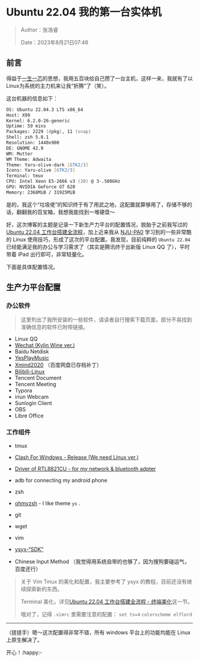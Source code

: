 # Ubuntu 22.04 我的第一台实体机

> Author：张浩睿
>
> Date：2023年8月21日07:46

## 前言

得益于[一生一芯](https://ysyx.oscc.cc/docs/ics-pa/0.1.html)的思想，我用五百块给自己攒了一台主机，这样一来，我就有了以Linux为系统的主力机来让我“折腾”了（笑）。

这台机器的信息如下：

```zsh
OS: Ubuntu 22.04.3 LTS x86_64 
Host: X99 
Kernel: 6.2.0-26-generic 
Uptime: 59 mins 
Packages: 2229 (dpkg), 11 (snap) 
Shell: zsh 5.8.1 
Resolution: 1440x900 
DE: GNOME 42.9 
WM: Mutter 
WM Theme: Adwaita 
Theme: Yaru-olive-dark [GTK2/3] 
Icons: Yaru-olive [GTK2/3] 
Terminal: tmux 
CPU: Intel Xeon E5-2666 v3 (20) @ 3-.500GHz 
GPU: NVIDIA GeForce GT 620 
Memory: 2368MiB / 31925MiB 
```

是的，我这个“垃圾佬”的知识终于有了用武之地，这配置就算够用了，存储不够的话，翻翻我的百宝箱，我想我能找到一堆硬盘～

好，这次博客的主题是记录一下新生产力平台的配置情况，脱胎于之前我写过的[Ubuntu 22.04 工作台搭建全流程](http://cs.haohaha.cn/greenhand/Ubuntu2204-greenhand/Ubuntu2204-greenhand/)，加上近来我从 [NJU-PA0](https://ysyx.oscc.cc/docs/ics-pa/0.1.html) 学习到的一些非常酷的 Linux 使用技巧，形成了这次的平台配置。我发现，目前纯粹的 `Ubuntu 22.04` 已经能满足我的办公与学习需求了（其实是腾讯终于出新版 Linux QQ 了），平时带着 iPad 出行即可，非常轻量化。

下面是具体配置情况。

## 生产力平台配置

### 办公软件

> 这里列出了我所安装的一些软件，请读者自行搜索下载页面，部分不易找到准确信息的软件已附带链接。

- Linux QQ
- [Wechat (Kylin Wine ver.)](https://zhuanlan.zhihu.com/p/626044476)
- Baidu Netdisk
- [YesPlayMusic](https://github.com/qier222/YesPlayMusic)
- [Xmind2020](http://www.hushowly.com/articles/1943) （百度网盘已存档补丁）
- [Bilibili-Linux](https://github.com/msojocs/bilibili-linux)
- Tencent Document
- Tencent Meeting
- Typora
- iriun Webcam
- Sunlogin Client
- OBS
- Libre Office

### 工作组件

- tmux

- [Clash For Windows - Release (We need Linux ver.)](https://github.com/Fndroid/clash_for_windows_pkg/releases)

- [Driver of RTL8821CU - for my network & bluetooth adpter](https://github.com/KwanWaiPang/8821cu)

- adb for connecting my android phone

- zsh

- [ohmyzsh](https://github.com/ohmyzsh/ohmyzsh) - I like theme `ys` .

- git

- wget

- vim

- [ysyx-“SDK”](https://ysyx.oscc.cc/docs/ics-pa/0.3.html#installing-tools-for-pas)

- Chinese Input Method （我觉得用系统自带的也够了，因为搜狗要碰运气，百度还行）

> 关于 Vim Tmux 的美化和配置，我主要参考了 ysyx 的教程，目前还没有继续探索新的东西。
>
> Terminal 美化，详见[Ubuntu 22.04 工作台搭建全流程 - 终端美化](http://cs.haohaha.cn/greenhand/Ubuntu2204-greenhand/Ubuntu2204-greenhand/#2_2)这一节。
>
> 哦对了，记得 `.vimrc` 里需要注意的配置： `set ts=4` `colorscheme elflord`

---

（搓搓手）嗯～这次配置得非常不错，所有 windows 平台上的功能均能在 Linux 上原生解决了。

开心！:happy:-
